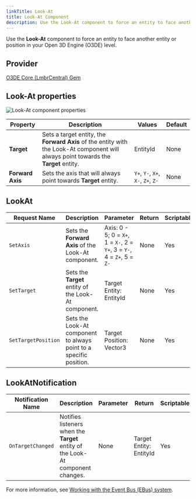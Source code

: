 ```yaml
---
linkTitle: Look-At
title: Look-At Component
description: Use the Look-At component to force an entity to face another entity in your Open 3D Engine (O3DE) level.
---
```


Use the **Look-At** component to force an entity to face another entity or position in your Open 3D Engine (O3DE) level.

## Provider

[O3DE Core (LmbrCentral) Gem](/docs/user-guide/gems/reference/o3de-core)

## Look-At properties

![Look-At component properties](/images/user-guide/components/reference/gameplay/look-at-component.png)

| Property | Description | Values | Default |
|-|-|-|-|
| **Target** | Sets a target entity, the **Forward Axis** of the entity with the Look-At component will always point towards the **Target** entity. | EntityId | None |
| **Forward Axis** | Sets the axis that will always point towards **Target** entity. | `Y+`, `Y-`, `X+`, `X-`, `Z+`, `Z-` | None |

## LookAt

| Request Name | Description | Parameter | Return | Scriptable |
|-|-|-|-|-|
| `SetAxis` | Sets the **Forward Axis** of the Look-At component. | Axis: 0 - 5; 0 = `X+`, 1 = `X-`, 2 = `Y+`, 3 = `Y-`, 4 = `Z+`, 5 = `Z-`| None | Yes |
| `SetTarget` | Sets the **Target** entity of the Look-At component. | Target Entity: EntityId | None | Yes |
| `SetTargetPosition` | Sets the Look-At component to always point to a specific position. | Target Position: Vector3 | None | Yes |

## LookAtNotification

| Notification Name | Description | Parameter | Return | Scriptable |
|-|-|-|-|-|
| `OnTargetChanged` | Notifies listeners when the **Target** entity of the Look-At component changes. | None | Target Entity: EntityId | Yes |

For more information, see [Working with the Event Bus (EBus) system](/docs/user-guide/programming/messaging/ebus/).
